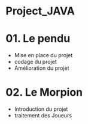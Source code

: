# Project_JAVA


# 01. Le pendu 
- Mise en place du projet
- codage du projet
- Amélioration du projet

# 02. Le Morpion
- Introduction du projet
- traitement des Joueurs